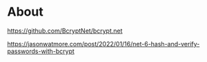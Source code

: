 ﻿# About

https://github.com/BcryptNet/bcrypt.net

https://jasonwatmore.com/post/2022/01/16/net-6-hash-and-verify-passwords-with-bcrypt

